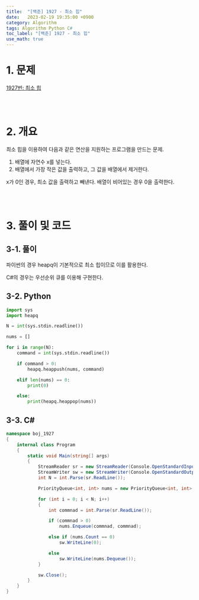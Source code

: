 ```yaml
---
title:  "[백준] 1927 - 최소 힙"
date:   2023-02-19 19:35:00 +0900
category: Algorithm
tags: Algorithm Python C#
toc_label: "[백준] 1927 - 최소 힙"
use_math: true
---
```


# 1. 문제
[1927번: 최소 힙](https://www.acmicpc.net/problem/1927)

<br/>
<br/>

# 2. 개요
최소 힙을 이용하여 다음과 같은 연산을 지원하는 프로그램을 만드는 문제.

1. 배열에 자연수 x를 넣는다.
2. 배열에서 가장 작은 값을 출력하고, 그 값을 배열에서 제거한다.

x가 0인 경우, 최소 값을 출력하고 빼낸다. 배열이 비어있는 경우 0을 출력한다.

<br/>
<br/>

# 3. 풀이 및 코드
## 3-1. 풀이
파이썬의 경우 heapq이 기본적으로 최소 힙이므로 이를 활용한다.

C#의 경우는 우선순위 큐를 이용해 구현한다.

## 3-2. Python

```python
import sys
import heapq

N = int(sys.stdin.readline())

nums = []

for i in range(N):
    command = int(sys.stdin.readline())

    if command > 0:
        heapq.heappush(nums, command)

    elif len(nums) == 0:
        print(0)

    else:
        print(heapq.heappop(nums))
```

## 3-3. C#

```csharp
namespace boj_1927
{
    internal class Program
    {
        static void Main(string[] args)
        {
            StreamReader sr = new StreamReader(Console.OpenStandardInput());
            StreamWriter sw = new StreamWriter(Console.OpenStandardOutput());
            int N = int.Parse(sr.ReadLine());

            PriorityQueue<int, int> nums = new PriorityQueue<int, int>();

            for (int i = 0; i < N; i++)
            {
                int commnad = int.Parse(sr.ReadLine());

                if (commnad > 0)
                    nums.Enqueue(commnad, commnad);

                else if (nums.Count == 0)
                    sw.WriteLine(0);

                else
                    sw.WriteLine(nums.Dequeue());
            }

            sw.Close();
        }
    }
}
```